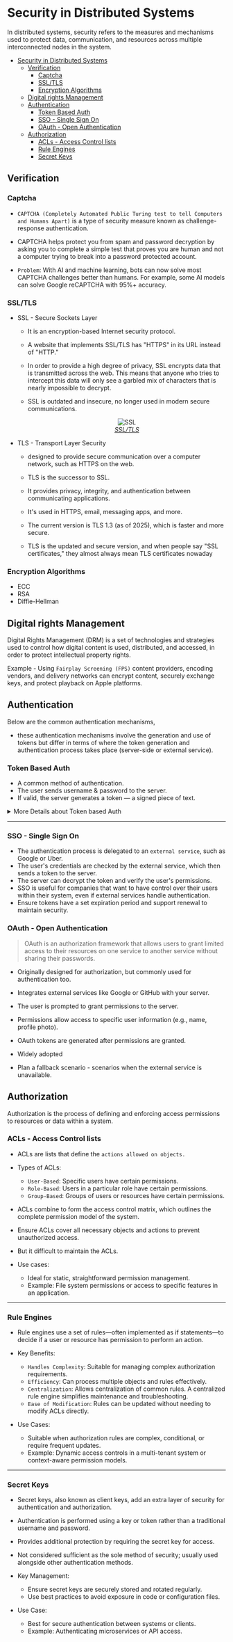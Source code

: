 # Security in Distributed Systems




In distributed systems, security refers to the measures and mechanisms used to protect data, communication, and resources across multiple interconnected nodes in the system.

- [Security in Distributed Systems](#security-in-distributed-systems)
  - [Verification](#verification)
    - [Captcha](#captcha)
    - [SSL/TLS](#ssltls)
    - [Encryption Algorithms](#encryption-algorithms)
  - [Digital rights Management](#digital-rights-management)
  - [Authentication](#authentication)
    - [Token Based Auth](#token-based-auth)
    - [SSO - Single Sign On](#sso---single-sign-on)
    - [OAuth - Open Authentication](#oauth---open-authentication)
  - [Authorization](#authorization)
    - [ACLs - Access Control lists](#acls---access-control-lists)
    - [Rule Engines](#rule-engines)
    - [Secret Keys](#secret-keys)

## Verification

### Captcha

- `CAPTCHA (Completely Automated Public Turing test to tell Computers and Humans Apart)` is a type of security measure known as challenge-response authentication. 

- CAPTCHA helps protect you from spam and password decryption by asking you to complete a simple test that proves you are human and not a computer trying to break into a password protected account.

- `Problem`: With AI and machine learning, bots can now solve most CAPTCHA challenges better than humans.
For example, some AI models can solve Google reCAPTCHA with 95%+ accuracy.

### SSL/TLS

- SSL - Secure Sockets Layer
  - It is an encryption-based Internet security protocol.

  - A website that implements SSL/TLS has "HTTPS" in its URL instead of "HTTP."

  - In order to provide a high degree of privacy, SSL encrypts data that is transmitted across the web. This means that anyone who tries to intercept this data will only see a garbled mix of characters that is nearly impossible to decrypt.

  - SSL is outdated and insecure, no longer used in modern secure communications.

  

    <p align="center">
        <img src="../images/ssl.png" alt="SSL">
        <br/>
        <i><a href="https://www.cloudflare.com/en-in/learning/ssl/what-is-ssl/">SSL/TLS</a></i>
    </p>

- TLS - Transport Layer Security
  
  -  designed to provide secure communication over a computer network, such as HTTPS on the web.
  
  -  TLS is the successor to SSL.
  
  - It provides privacy, integrity, and authentication between communicating applications.
  
  - It's used in HTTPS, email, messaging apps, and more.
  
  - The current version is TLS 1.3 (as of 2025), which is faster and more secure.   

  - TLS is the updated and secure version, and when people say "SSL certificates," they almost always mean TLS certificates nowaday
### Encryption Algorithms
  - ECC
  - RSA
  - Diffie-Hellman

## Digital rights Management

Digital Rights Management (DRM) is a set of technologies and strategies used to control how digital content is used, distributed, and accessed, in order to protect intellectual property rights.

Example - Using `Fairplay Screening (FPS)` content providers, encoding vendors, and delivery networks can encrypt content, securely exchange keys, and protect playback on Apple platforms.

## Authentication

Below are the common authentication mechanisms, 
- these authentication mechanisms involve the generation and use of tokens but differ in terms of where the token generation and authentication process takes place (server-side or external service).

### Token Based Auth
- A common method of authentication.
- The user sends username & password to the server.
- If valid, the server generates a token — a signed piece of text.

<details>
<summary>More Details about Token based Auth</summary>

    > How do Tokens work?

    - The token proves who the user is and what they're allowed to do.
    - Sent with each request — no need to resend username/password.
    - The server uses a private key to sign the token and a public key to verify it.
    - Simple but not extremely secure.

---
    > Concepts

    - `Private Key`: Secret, kept only on the server.
    - `Public Key`: Shared; can be used to verify the token.
    - Tokens are signed → ensures they can't be tampered with.
---
    > Limitations

    - Vulnerable to replay attacks and token theft.
    - If someone steals a token, they can impersonate the user.
    - Storing tokens in insecure places (like localStorage) is risky.
---

    > Best practices for tokens
    - Use timestamps or version numbers in tokens to limit validity.
    - Logging out = invalidate the token.
    - Token permissions can be quickly checked by the server.

</details>

---

### SSO - Single Sign On
- The authentication process is delegated to an `external service`, such as Google or Uber.
-  The user's credentials are checked by the external service, which then sends a token to the server. 
-  The server can decrypt the token and verify the user's permissions. 
-  SSO is useful for companies that want to have control over their users within their system, even if external services handle authentication.
-  Ensure tokens have a set expiration period and support renewal to maintain security.


### OAuth - Open Authentication

> OAuth is an authorization framework that allows users to grant limited access to their resources on one service to another service without sharing their passwords.
> 
- Originally designed for authorization, but commonly used for authentication too.

- Integrates external services like Google or GitHub with your server.
- The user is prompted to grant permissions to the server.
- Permissions allow access to specific user information (e.g., name, profile photo).

- OAuth tokens are generated after permissions are granted.
- Widely adopted

- Plan a fallback scenario - scenarios when the external service is unavailable.


## Authorization

Authorization is the process of defining and enforcing access permissions to resources or data within a system.


### ACLs - Access Control lists

- ACLs are lists that define the `actions allowed on objects.`

- Types of ACLs:
  - `User-Based`: Specific users have certain permissions.
  - `Role-Based`: Users in a particular role have certain permissions.
  - `Group-Based`: Groups of users or resources have certain permissions.

- ACLs combine to form the access control matrix, which outlines the complete permission model of the system.

- Ensure ACLs cover all necessary objects and actions to prevent unauthorized access.

- But it difficult to maintain the ACLs.

- Use cases:
  - Ideal for static, straightforward permission management.
  - Example: File system permissions or access to specific features in an application.

---

### Rule Engines

- Rule engines use a set of rules—often implemented as if statements—to decide if a user or resource has permission to perform an action.

- Key Benefits:
  - `Handles Complexity`: Suitable for managing complex authorization requirements.
  - `Efficiency`: Can process multiple objects and rules effectively.
  - `Centralization`: Allows centralization of common rules. A centralized rule engine simplifies maintenance and troubleshooting.
  - `Ease of Modification`: Rules can be updated without needing to modify ACLs directly.

- Use Cases:
  - Suitable when authorization rules are complex, conditional, or require frequent updates.
  - Example: Dynamic access controls in a multi-tenant system or context-aware permission models.

---

### Secret Keys

- Secret keys, also known as client keys, add an extra layer of security for authentication and authorization.

- Authentication is performed using a key or token rather than a traditional username and password.

- Provides additional protection by requiring the secret key for access.
- Not considered sufficient as the sole method of security; usually used alongside other authentication methods.

- Key Management:
  - Ensure secret keys are securely stored and rotated regularly.
  - Use best practices to avoid exposure in code or configuration files.

- Use Case:
  - Best for secure authentication between systems or clients.  
  - Example: Authenticating microservices or API access.